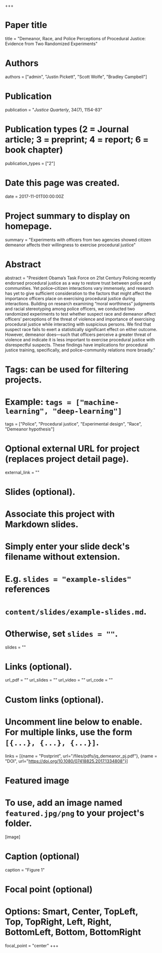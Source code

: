 +++
# Paper title
title = "Demeanor, Race, and Police Perceptions of Procedural Justice: Evidence from Two Randomized Experiments"

# Authors
authors = ["admin", "Justin Pickett", "Scott Wolfe", "Bradley Campbell"]

# Publication
publication = "*Justice Quarterly*, 34(7), 1154-83"

# Publication types (2 = Journal article; 3 = preprint; 4 = report; 6 = book chapter)
publication_types = ["2"]

# Date this page was created.
date = 2017-11-01T00:00:00Z

# Project summary to display on homepage.
summary = "Experiments with officers from two agencies showed citizen demeanor affects their willingness to exercise procedural justice"

# Abstract
abstract = "President Obama’s Task Force on 21st Century Policing recently endorsed procedural justice as a way to restore trust between police and communities. Yet police–citizen interactions vary immensely, and research has yet to give sufficient consideration to the factors that might affect the importance officers place on exercising procedural justice during interactions. Building on research examining “moral worthiness” judgments and racial stereotyping among police officers, we conducted two randomized experiments to test whether suspect race and demeanor affect officers’ perceptions of the threat of violence and importance of exercising procedural justice while interacting with suspicious persons. We find that suspect race fails to exert a statistically significant effect on either outcome. However, demeanor does—such that officers perceive a greater threat of violence and indicate it is less important to exercise procedural justice with disrespectful suspects. These findings have implications for procedural justice training, specifically, and police–community relations more broadly."

# Tags: can be used for filtering projects.
# Example: `tags = ["machine-learning", "deep-learning"]`
tags = ["Police", "Procedural justice", "Experimental design", "Race", "Demeanor hypothesis"]

# Optional external URL for project (replaces project detail page).
external_link = ""

# Slides (optional).
#   Associate this project with Markdown slides.
#   Simply enter your slide deck's filename without extension.
#   E.g. `slides = "example-slides"` references 
#   `content/slides/example-slides.md`.
#   Otherwise, set `slides = ""`.
slides = ""

# Links (optional).
url_pdf = ""
url_slides = ""
url_video = ""
url_code = ""

# Custom links (optional).
#   Uncomment line below to enable. For multiple links, use the form `[{...}, {...}, {...}]`.
links = [{name = "Postprint", url="/files/pdfs/jq_demeanor_pj.pdf"}, {name = "DOI", url="https://doi.org/10.1080/07418825.2017.1334808"}]

# Featured image
# To use, add an image named `featured.jpg/png` to your project's folder. 
[image]
  # Caption (optional)
  caption = "Figure 1"
  
  # Focal point (optional)
  # Options: Smart, Center, TopLeft, Top, TopRight, Left, Right, BottomLeft, Bottom, BottomRight
  focal_point = "center"
+++

